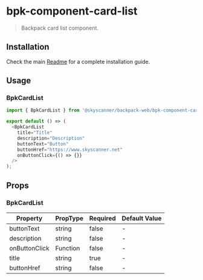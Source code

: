 # bpk-component-card-list

> Backpack card list component.

## Installation

Check the main [Readme](https://github.com/skyscanner/backpack#usage) for a complete installation guide.

## Usage

### BpkCardList

```js
import { BpkCardList } from '@skyscanner/backpack-web/bpk-component-card-list';

export default () => (
  <BpkCardList
    title="Title"
    description="Description"
    buttonText="Button"
    buttonHref="https://www.skyscanner.net"
    onButtonClick={() => {}}
  />
);
```

## Props

### BpkCardList

| Property            | PropType                               | Required | Default Value |
| ------------------- | -------------------------------------- | -------- | ------------- |
| buttonText          | string                                 | false    | -             |
| description         | string                                 | false    | -             |
| onButtonClick       | Function                               | false    | -             |
| title               | string                                 | true     | -             |
| buttonHref          | string                                 | false    | -             |